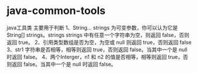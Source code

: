 # java-common-tools
java工具类
主要用于判断
1、String... strings 为可变参数，你可以认为它是 String[] strings。strings strings 中有任意⼀个字符串为空，则返回 false，否则返回 true。
2、引⽤类型数组是否为空，为空或 null 则返回 true，否则返回 false
3、str1 字符串是否相等，相等则返回 true，否则返回 false。当其中⼀个是 null 时返回 false。
4、两个Interger，n1 和 n2 的值是否相等，相等则返回 true，否则返回 false。当其中⼀个是 null 时返回 false。
